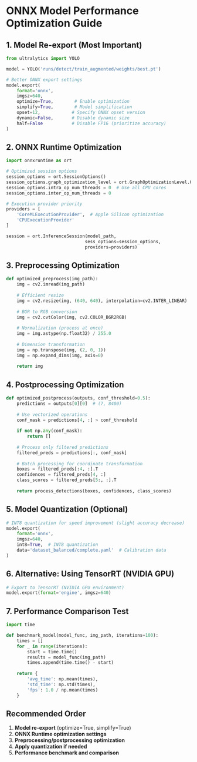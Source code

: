 # ONNX Model Performance Optimization Guide

## 1. Model Re-export (Most Important)
```python
from ultralytics import YOLO

model = YOLO('runs/detect/train_augmented/weights/best.pt')

# Better ONNX export settings
model.export(
    format='onnx',
    imgsz=640,
    optimize=True,        # Enable optimization
    simplify=True,        # Model simplification
    opset=12,            # Specify ONNX opset version
    dynamic=False,       # Disable dynamic size
    half=False           # Disable FP16 (prioritize accuracy)
)
```

## 2. ONNX Runtime Optimization
```python
import onnxruntime as ort

# Optimized session options
session_options = ort.SessionOptions()
session_options.graph_optimization_level = ort.GraphOptimizationLevel.ORT_ENABLE_ALL
session_options.intra_op_num_threads = 0  # Use all CPU cores
session_options.inter_op_num_threads = 0

# Execution provider priority
providers = [
    'CoreMLExecutionProvider',  # Apple Silicon optimization
    'CPUExecutionProvider'
]

session = ort.InferenceSession(model_path, 
                              sess_options=session_options, 
                              providers=providers)
```

## 3. Preprocessing Optimization
```python
def optimized_preprocess(img_path):
    img = cv2.imread(img_path)
    
    # Efficient resize
    img = cv2.resize(img, (640, 640), interpolation=cv2.INTER_LINEAR)
    
    # BGR to RGB conversion
    img = cv2.cvtColor(img, cv2.COLOR_BGR2RGB)
    
    # Normalization (process at once)
    img = img.astype(np.float32) / 255.0
    
    # Dimension transformation
    img = np.transpose(img, (2, 0, 1))
    img = np.expand_dims(img, axis=0)
    
    return img
```

## 4. Postprocessing Optimization
```python
def optimized_postprocess(outputs, conf_threshold=0.5):
    predictions = outputs[0][0]  # (7, 8400)
    
    # Use vectorized operations
    conf_mask = predictions[4, :] > conf_threshold
    
    if not np.any(conf_mask):
        return []
    
    # Process only filtered predictions
    filtered_preds = predictions[:, conf_mask]
    
    # Batch processing for coordinate transformation
    boxes = filtered_preds[:4, :].T
    confidences = filtered_preds[4, :]
    class_scores = filtered_preds[5:, :].T
    
    return process_detections(boxes, confidences, class_scores)
```

## 5. Model Quantization (Optional)
```python
# INT8 quantization for speed improvement (slight accuracy decrease)
model.export(
    format='onnx',
    imgsz=640,
    int8=True,  # INT8 quantization
    data='dataset_balanced/complete.yaml'  # Calibration data
)
```

## 6. Alternative: Using TensorRT (NVIDIA GPU)
```python
# Export to TensorRT (NVIDIA GPU environment)
model.export(format='engine', imgsz=640)
```

## 7. Performance Comparison Test
```python
import time

def benchmark_model(model_func, img_path, iterations=100):
    times = []
    for _ in range(iterations):
        start = time.time()
        results = model_func(img_path)
        times.append(time.time() - start)
    
    return {
        'avg_time': np.mean(times),
        'std_time': np.std(times),
        'fps': 1.0 / np.mean(times)
    }
```

## Recommended Order
1. **Model re-export** (optimize=True, simplify=True)
2. **ONNX Runtime optimization settings**
3. **Preprocessing/postprocessing optimization**
4. **Apply quantization if needed**
5. **Performance benchmark and comparison**
